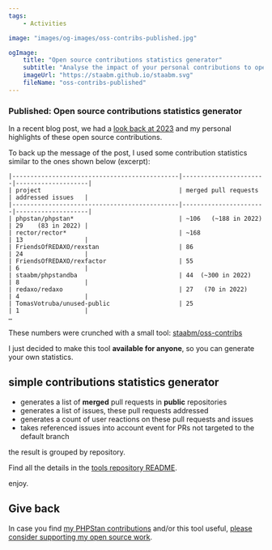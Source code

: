 ```yaml
---
tags:
    - Activities

image: "images/og-images/oss-contribs-published.jpg"

ogImage:
    title: "Open source contributions statistics generator"
    subtitle: "Analyse the impact of your personal contributions to open source projects"
    imageUrl: "https://staabm.github.io/staabm.svg"
    fileName: "oss-contribs-published"
---
```


### Published: Open source contributions statistics generator

In a recent blog post, we had a [look back at 2023](https://staabm.github.io/2023/12/07/contribution-summary-2023.html) and my personal highlights of these open source contributions.

To back up the message of the post, I used some contribution statistics similar to the ones shown below (excerpt):

```
|----------------------------------------------|-----------------------|--------------------|
| project                                      | merged pull requests  | addressed issues   |
|----------------------------------------------|-----------------------|--------------------|
| phpstan/phpstan*                             | ~106   (~188 in 2022) | 29    (83 in 2022) |
| rector/rector*                               | ~168                  | 13                 |
| FriendsOfREDAXO/rexstan                      | 86                    | 24                 |
| FriendsOfREDAXO/rexfactor                    | 55                    | 6                  |
| staabm/phpstandba                            | 44  (~300 in 2022)    | 8                  |
| redaxo/redaxo                                | 27   (70 in 2022)     | 4                  |
| TomasVotruba/unused-public                   | 25                    | 1                  |
…
```

These numbers were crunched with a small tool: [staabm/oss-contribs](https://github.com/staabm/oss-contribs)

I just decided to make this tool **available for anyone**, so you can generate your own statistics.

## simple contributions statistics generator

- generates a list of **merged** pull requests in **public** repositories
- generates a list of issues, these pull requests addressed
- generates a count of user reactions on these pull requests and issues
- takes referenced issues into account event for PRs not targeted to the default branch

the result is grouped by repository.

Find all the details in the [tools repository README](https://github.com/staabm/oss-contribs/blob/main/README.md).

enjoy.

## Give back

In case you find [my PHPStan contributions](https://github.com/phpstan/phpstan-src/pulls?q=is%3Apr+sort%3Aupdated-desc+author%3Astaabm+is%3Amerged) and/or this tool useful, [please consider supporting my open source work](https://github.com/sponsors/staabm).
